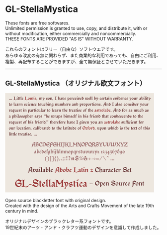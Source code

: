 # GL-StellaMystica

These fonts are free softwares.  
Unlimited permission is granted to use, copy, and distribute it, with or without modification, either commercially and noncommercially.  
THESE FONTS ARE PROVIDED "AS IS" WITHOUT WARRANTY.

これらのフォントはフリー（自由な）ソフトウエアです。  
あらゆる改変の有無に関わらず、また商業的な利用であっても、自由にご利用、複製、再配布することができますが、全て無保証とさせていただきます。

******

## GL-StellaMystica （オリジナル欧文フォント）

<img src="https://github.com/Gutenberg-Labo/GL-StellaMystica/blob/main/documents/GL-StellaMystica-Sample.svg" width="95%" alt="GL-StellaMystica - Open Source Font" />

Open source blackletter font with original design.  
Created with the design of the Arts and Crafts Movement of the late 19th century in mind.

オリジナルデザインのブラックレター系フォントです。  
19世紀末のアーツ・アンド・クラフツ運動のデザインを意識して作成しました。
